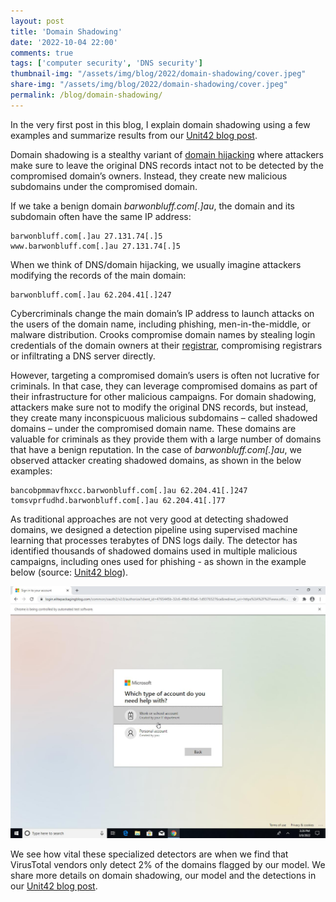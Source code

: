 ```yaml
---
layout: post
title: 'Domain Shadowing'
date: '2022-10-04 22:00'
comments: true
tags: ['computer security', 'DNS security']
thumbnail-img: "/assets/img/blog/2022/domain-shadowing/cover.jpeg"
share-img: "/assets/img/blog/2022/domain-shadowing/cover.jpeg"
permalink: /blog/domain-shadowing/
---
```


In the very first post in this blog, I explain domain shadowing using a few examples and summarize results from our [Unit42 blog post](https://unit42.paloaltonetworks.com/domain-shadowing/).

Domain shadowing is a stealthy variant of [domain hijacking](https://en.wikipedia.org/wiki/Domain_hijacking) where attackers make sure to leave the original DNS records intact not to be detected by the compromised domain’s owners. Instead, they create new malicious subdomains under the compromised domain.

If we take a benign domain *barwonbluff.com[.]au*, the domain and its subdomain often have the same IP address:  

    barwonbluff.com[.]au 27.131.74[.]5  
    www.barwonbluff.com[.]au 27.131.74[.]5

When we think of DNS/domain hijacking, we usually imagine attackers modifying the records of the main domain:

    barwonbluff.com[.]au 62.204.41[.]247

Cybercriminals change the main domain’s IP address to launch attacks on the users of the domain name, including phishing, men-in-the-middle, or malware distribution. Crooks compromise domain names by stealing login credentials of the domain owners at their [registrar](https://en.wikipedia.org/wiki/Domain_name_registrar), compromising registrars or infiltrating a DNS server directly.

However, targeting a compromised domain’s users is often not lucrative for criminals. In that case, they can leverage compromised domains as part of their infrastructure for other malicious campaigns. For domain shadowing, attackers make sure not to modify the original DNS records, but instead, they create many inconspicuous malicious subdomains – called shadowed domains – under the compromised domain name. These domains are valuable for criminals as they provide them with a large number of domains that have a benign reputation. In the case of *barwonbluff.com[.]au*, we observed  attacker creating shadowed domains, as shown in the below examples:   

    bancobpmmavfhxcc.barwonbluff.com[.]au 62.204.41[.]247  
    tomsvprfudhd.barwonbluff.com[.]au 62.204.41[.]77

As traditional approaches are not very good at detecting shadowed domains, we designed a detection pipeline using supervised machine learning that processes terabytes of DNS logs daily. The detector has identified thousands of shadowed domains used in multiple malicious campaigns, including ones used for phishing - as shown in the example below (source: [Unit42 blog](https://unit42.paloaltonetworks.com/domain-shadowing/)). 

![Phishing campaign example using domain shadowing](/assets/img/blog/2022/domain-shadowing/cover.jpeg)

We see how vital these specialized detectors are when we find that VirusTotal vendors only detect 2% of the domains flagged by our model. We share more details on domain shadowing, our model and the detections in our [Unit42 blog post](https://unit42.paloaltonetworks.com/domain-shadowing/).

